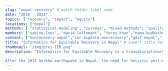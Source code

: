 ```yaml
---
slug: "nepal-recovery" # match folder label name
date: "2018 - 2021"
topics: ["recovery", "impact", "equity"]
locations: ["nepal"]
methods: [ "statistical-modeling", "surveys", "mixed-methods", "qualitative-methods"]
members: ["sabine-loos", "david-lallemant", "feroz-khan","nama-budhathoki", "jamie-mccaughey", "ritika-singh", "robert-banick"] # insert your slug here, e.g., "sabine-loos"
content: ["nonrecovery-nepal","ier-bigdata-nonrecovery","gdif-nepal","ier-nepal", "nhrm-converge", "usgs-esc", "ier-report", "afterquake-nepal", "Geo4Dev"]
title: "Informatics for Equitable Recovery in Nepal" # insert title here
thumbnail: "/img/proj-IER.png"
description: "Informatics for Equitable Recovery is a transdisciplinary research collaboration that brings together data scientists, engineers, social scientists and civic organizations to improve post-disaster information systems and decision support tools. Example use cases for these information systems include post-disaster needs assessments (PDNAs) and recovery aid policy design.

After the 2015 Gorkha earthquake in Nepal, the need for holistic post-disaster information systems became even clearer. We developed novel methods combining spatial statistics, field surveys, social science, and machine learning models to develop rapid damage and need estimates that reflect the different ways that disaster impacts are felt by communities and enable these estimates to be used meaningfully in the recovery process." # insert a one sentence description here
---
```


